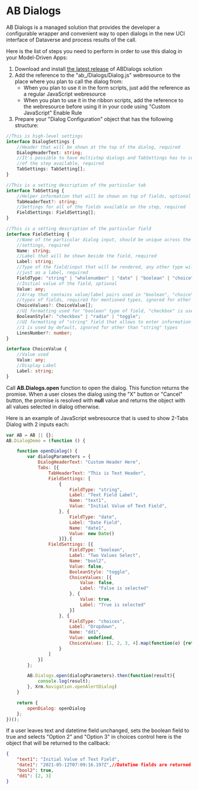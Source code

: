 # AB Dialogs
AB Dialogs is a managed solution that provides the developer a configurable wrapper and convenient way to open dialogs in the new UCI interface of Dataverse and process results of the call.

Here is the list of steps you need to perform in order to use this dialog in your Model-Driven Apps:
1. Download and install [the latest release](/../../../../AndrewButenko/ABDialogs/releases/download/1.0.0.0/ABDialogs_1_0_0_0_managed.zip) of ABDialogs solution
1. Add the reference to the "ab_/Dialogs/Dialog.js" webresource to the place where you plan to call the dialog from:
    * When you plan to use it in the form scripts, just add the reference as a regular JavaScript webresource
    * When you plan to use it in the ribbon scripts, add the reference to the webresource before using it in your code using "Custom JavaScript" Enable Rule
1. Prepare your "Dialog Configuration" object that has the following structure:
```typescript
//This is high-level settings
interface DialogSettings {
    //Header that will be shown at the top of the dialog, required
    DialogHeaderText: string;
    //It's possible to have multistep dialogs and TabSettings has to contain all
    //of the step available, required
    TabSettings: TabSetting[];
}

//This is a setting description of the particular tab
interface TabSetting {
    //Helper information that will be shown on top of fields, optional
    TabHeaderText?: string;
    //Settings for all of the fields available on the step, required
    FieldSettings: FieldSetting[];
}

//This is a setting description of the particular field
interface FieldSetting {
    //Name of the particular dialog input, should be unique across the dialog 
    //settings, required
    Name: string;
    //Label that will be shown beside the field, required
    Label: string;
    //Type of the field/input that will be rendered, any other type will be rendered
    //just as a label, required
    FieldType: "string" | "wholenumber" | "date" | "boolean" | "choice" | "choices";
    //Initial value of the field, optional
    Value: any;
    //Array that contains value/label pairs used in "boolean", "choice" and "choices"
    //types of fields, required for mentioned types, ignored for other
    ChoiceValues?: ChoiceValue[];
    //UI formatting used for "boolean" type of field, "checkbox" is used by default, optional
    BooleanStyle?: "checkbox" | "radio" | "toggle";
    //UI formatting of "string" field that allows to enter information in multi-line format,
    //1 is used by default, ignored for other than "string" types
    LinesNumber?: number;
}

interface ChoiceValue {
    //Value used
    Value: any;
    //Display Label
    Label: string;
}
```
Call **AB.Dialogs.open** function to open the dialog. This function returns the promise.
When a user closes the dialog using the "X" button or "Cancel" button, the promise is resolved with **null** value and returns the object with all values selected in dialog otherwise.

Here is an example of JavaScript webresource that is used to show 2-Tabs Dialog with 2 inputs each:

```javascript
var AB = AB || {};
AB.DialogDemo = (function () {

    function openDialog() {
        var dialogParameters = {
            DialogHeaderText: "Custom Header Here",
            Tabs: [{
                TabHeaderText: "This is Text Header",
                FieldSettings: [
                    {
                        FieldType: "string",
                        Label: "Text Field Label",
                        Name: "text1",
                        Value: "Initial Value of Text Field",
                    }, {
                        FieldType: "date",
                        Label: "Date Field",
                        Name: "date1",
                        Value: new Date()
                    }]},{
                FieldSettings: [{
                        FieldType: "boolean",
                        Label: "Two Values Select",
                        Name: "bool2",
                        Value: false,
                        BooleanStyle: "toggle",
                        ChoiceValues: [{
                            Value: false,
                            Label: "False is selected"
                        }, {
                            Value: true,
                            Label: "True is selected"
                        }]
                    }, {
                        FieldType: "choices",
                        Label: "Dropdown",
                        Name: "dd1",
                        Value: undefined,
                        ChoiceValues: [1, 2, 3, 4].map(function(o) {return { Value: o, Label: 'Option ' + o }})
                    }
                ]
            }]
        };

        AB.Dialogs.open(dialogParameters).then(function(result){
            console.log(result);
        }, Xrm.Navigation.openAlertDialog)
    }

    return {
        openDialog: openDialog
    };
})();
```

If a user leaves text and datetime field unchanged, sets the boolean field to true and selects "Option 2" and "Option 3" in choices control here is the object that will be returned to the callback:
```json
{
    "text1": "Initial Value of Text Field",
    "date1": "2021-05-12T07:09:16.197Z",//DateTime fields are returned as DateTime fields, no need to include additional parsing
    "bool2": true,
    "dd1": [2, 3]
}
```